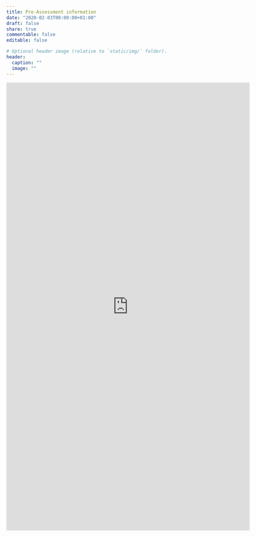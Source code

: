 ```yaml
---
title: Pre-Assessment information
date: "2020-02-03T00:00:00+01:00"
draft: false
share: true
commentable: false
editable: false

# Optional header image (relative to `static/img/` folder).
header:
  caption: ""
  image: ""
---
```

<iframe src="https://docs.google.com/forms/d/e/1FAIpQLSeKhqQf1RPPqaWQHvXi8PDzfFM_19OxZG6O6tD-mb4yq64VgQ/viewform?embedded=true" width="640" height="1176" frameborder="0" marginheight="0" marginwidth="0">Loading…</iframe>
